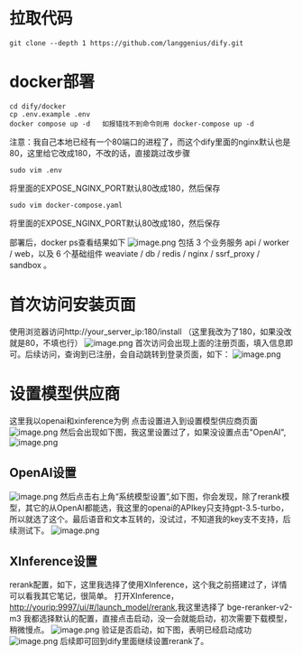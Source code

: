 # 拉取代码

```git
git clone --depth 1 https://github.com/langgenius/dify.git
```

# docker部署

```shell
cd dify/docker
cp .env.example .env
docker compose up -d   如报错找不到命令则用 docker-compose up -d
```
注意：我自己本地已经有一个80端口的进程了，而这个dify里面的nginx默认也是80，这里给它改成180，不改的话，直接跳过改步骤

```shell
sudo vim .env
```
将里面的EXPOSE_NGINX_PORT默认80改成180，然后保存
```shell
sudo vim docker-compose.yaml
```
将里面的EXPOSE_NGINX_PORT默认80改成180，然后保存

部署后，docker ps查看结果如下
![image.png](https://gitee.com/hxc8/images10/raw/master/img/202408261429323.png)
包括 3 个业务服务 api / worker / web，以及 6 个基础组件 weaviate / db / redis / nginx / ssrf_proxy / sandbox 。

# 首次访问安装页面
使用浏览器访问http://your_server_ip:180/install  （这里我改为了180，如果没改就是80，不填也行）
![image.png](https://gitee.com/hxc8/images10/raw/master/img/202408261435342.png)
首次访问会出现上面的注册页面，填入信息即可。后续访问，查询到已注册，会自动跳转到登录页面，如下：
![image.png](https://gitee.com/hxc8/images10/raw/master/img/202408261436556.png)
# 设置模型供应商
这里我以openai和xinference为例
点击设置进入到设置模型供应商页面
![image.png](https://gitee.com/hxc8/images10/raw/master/img/202408261439254.png)
然后会出现如下图，我这里设置过了，如果没设置点击"OpenAI",![image.png](https://gitee.com/hxc8/images10/raw/master/img/202408261450683.png)
## OpenAI设置
![image.png](https://gitee.com/hxc8/images10/raw/master/img/202408261450732.png)
然后点击右上角“系统模型设置”,如下图，你会发现，除了rerank模型，其它的从OpenAI都能选，我这里的openai的APIkey只支持gpt-3.5-turbo，所以就选了这个。最后语音和文本互转的，没试过，不知道我的key支不支持，后续测试下。
![image.png](https://gitee.com/hxc8/images10/raw/master/img/202408261452708.png)
## XInference设置
rerank配置，如下，这里我选择了使用XInference，这个我之前搭建过了，详情可以看我其它笔记，很简单。
打开XInference，[http://yourip:9997/ui/#/launch_model/rerank](http://yourip:9997/ui/#/launch_model/rerank),我这里选择了 bge-reranker-v2-m3
我都选择默认的配置，直接点击启动，没一会就能启动，初次需要下载模型，稍微慢点。
![image.png](https://gitee.com/hxc8/images10/raw/master/img/202408261457920.png)
验证是否启动，如下图，表明已经启动成功
![image.png](https://gitee.com/hxc8/images10/raw/master/img/202408261458546.png)
后续即可回到dify里面继续设置rerank了。
